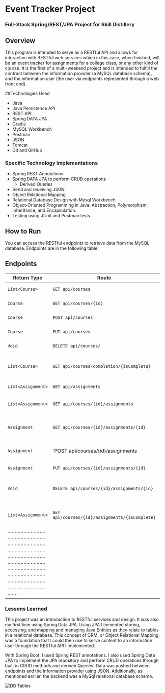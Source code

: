 # Event Tracker Project

### Full-Stack Spring/REST/JPA Project for Skill Distillery

## Overview
This program is intended to serve as a RESTful API and allows for interaction with RESTful web services which in this case,
when finished, will be an event tracker for assignments for a college class, or any other kind of course. It is the first
of a multi-weekend project and is intended to fulfill the contract between the information provider (a MySQL database schema),
and the information user (the user via endpoints represented through a web front end).  

##Technologies Used

* Java
* Java Persistence API
* REST API
* Spring DATA JPA
* Gradle
* MySQL Workbench
* Postman
* JSON
* Tomcat
* Git and GitHub

### Specific Technology Implementations

* Spring REST Annotations
* Spring DATA JPA to perform CRUD operations
  * Derived Queries
* Send and receiving JSON
* Object Relational Mapping
* Relational Database Design with Mysql Workbench
* Object-Oriented Programming in Java: Abstraction, Polymorphism, Inheritance, and Encapsulation.
* Testing using JUnit and Postman tests

## How to Run

You can access the RESTful endpoints to retrieve data from the MySQL database. Endpoints are in the following table:

## Endpoints

| Return Type              | Route                                            | Functionality                               |
|--------------------------|--------------------------------------------------|---------------------------------------------|
| `List<Course>`           | `GET api/courses`                                | Get all courses                             |
| `Course`                 | `GET api/courses/{id}`                           | Get one course by id                        |
| `Course`                 | `POST api/courses`                               | Create a course                             |
| `Course`                 | `PUT api/courses`                                | Update a course                             |
| `Void`                   | `DELETE api/courses/`                            | Delete a course by id                       |
| `List<Course>`           | `GET api/courses/completion/{isComplete}`        | List courses by completion status           |
| `List<Assignment>`       | `GET api/assignments`                            | Get all assignments                         |
| `List<Assignment>`       | `GET api/courses/{id}/assignments`               | Get all assignments in a course             |
| `Assignment`             | `GET api/courses/{id}/assignments/{id}`          | Get one assignment from course by id        |
| `Assignment`             | `POST api/courses/{id}/assignments               | Create an assignment for a course           |
| `Assignment`             | `PUT api/courses/{id}/assignments/{id}`          | Update an assignment                        |
| `Void`                   | `DELETE api/courses/{id}/assignments/{id}`       | Delete an assignment for a course by id     |
| `List<Assignment>`       | `GET api/courses/{id}/assignments/{isComplete}`  | Get all completed assignments for a course  |
|---------------------------------------------------------------------------------------------------------------------------|

### Lessons Learned

This project was an introduction to RESTful services and design. It was also my first time using Spring Data JPA.
Using JPA I cemented storing, accessing, and mapping and managing Java Entities as they relate to tables in
a relational database. This concept of ORM, or Object Relational Mapping, was a foundation that I could then use to serve content
to an information user through the RESTful API I implemented.

With Spring Boot, I used Spring REST annotations. I also used Spring Data JPA to implement the JPA repository and perform
CRUD operations through built in CRUD methods and derived Queries. Data was pushed between endpoints and the information provider
using JSON. Additionally, as mentioned earlier, the backend was a MySql relational database schema.

![DB Tables](/tables.png)
